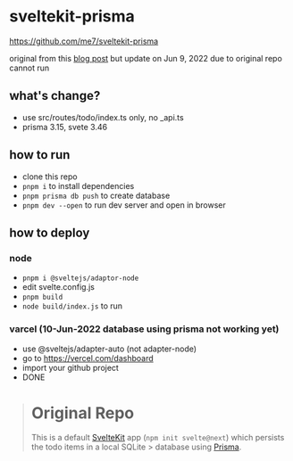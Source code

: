 # sveltekit-prisma
https://github.com/me7/sveltekit-prisma

original from this [blog post](https://www.mikenikles.com/blog/svelte-kit-prisma-a-match-made-in-digital-heaven) but update on Jun 9, 2022 due to original repo cannot run

## what's change?
- use src/routes/todo/index.ts only, no _api.ts
- prisma 3.15, svete 3.46

## how to run
- clone this repo
- `pnpm i` to install dependencies
- `pnpm prisma db push` to create database
- `pnpm dev --open` to run dev server and open in browser

## how to deploy
### node
  - `pnpm i @sveltejs/adaptor-node`
  - edit svelte.config.js
  - `pnpm build`
  - `node build/index.js` to run
### varcel (10-Jun-2022 database using prisma not working yet)
  - use @sveltejs/adapter-auto (not adapter-node)
  - go to https://vercel.com/dashboard
  - import your github project
  - DONE 


> # Original Repo
> This is a default [SvelteKit](https://kit.svelte.dev/) app (`npm init svelte@next`) which persists the todo items in a local SQLite > database using [Prisma](https://www.prisma.io/).